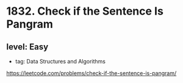 # 1832. Check if the Sentence Is Pangram
## level: Easy

- tag: Data Structures and Algorithms

https://leetcode.com/problems/check-if-the-sentence-is-pangram/
